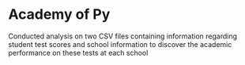 # Academy of Py
Conducted analysis on two CSV files containing information regarding student test scores and school information to discover the academic performance on these tests at each school
